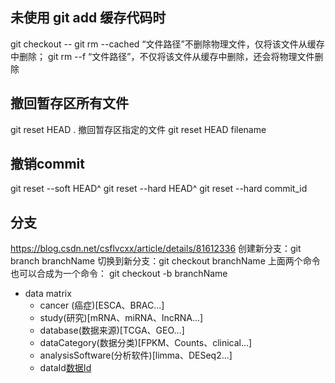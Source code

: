 ## 未使用 git add 缓存代码时
git checkout -- <filename>
git rm --cached “文件路径”不删除物理文件，仅将该文件从缓存中删除；
git rm --f “文件路径”，不仅将该文件从缓存中删除，还会将物理文件删除
## 撤回暂存区所有文件
git reset HEAD .
撤回暂存区指定的文件
git reset HEAD filename
## 撤销commit
git reset --soft HEAD^ 
git reset --hard HEAD^ 
git reset --hard commit_id

## 分支
https://blog.csdn.net/csflvcxx/article/details/81612336
创建新分支：git branch branchName
切换到新分支：git checkout branchName
上面两个命令也可以合成为一个命令：
git checkout -b branchName


+ data matrix
    + cancer (癌症)[ESCA、BRAC...]
    + study(研究)[mRNA、miRNA、lncRNA...]
    + database(数据来源)[TCGA、GEO...]
    + dataCategory(数据分类)[FPKM、Counts、clinical...]
    + analysisSoftware(分析软件)[limma、DESeq2...]
    + dataId[数据Id](GSEXXX...)
